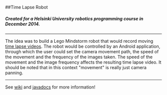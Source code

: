 ##Time Lapse Robot
##### Created for a Helsinki University robotics programming course in December 2014.

* * *
The idea was to build a Lego Mindstorm robot that would record moving [time lapse videos](https://www.youtube.com/watch?v=Scxs7L0vhZ4 "Example of time lapse video"). The robot would be controlled by an Android application, through which the user could set the camera movement path, the speed of the movement and the frequency of the images taken. The speed of the movement and the image frequency affects the resulting time lapse video. It should be noted that in this context "movement" is really just camera panning.

* * *

See [wiki](https://github.com/Havdon/massive-ironman/wiki) and [javadocs](http://havdon.github.io/massive-ironman/) for more information!
